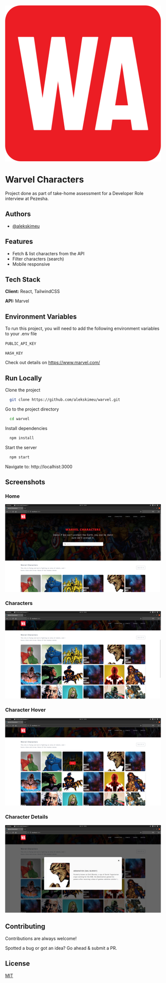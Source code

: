 ![Logo](https://raw.githubusercontent.com/alekskimeu/warvel/main/src/assets/images/logo.png)

# Warvel Characters

Project done as part of take-home assessment for a Developer Role interview at Pezesha.

## Authors

- [@alekskimeu](https://www.github.com/alekskimeu)

## Features

- Fetch & list characters from the API
- Filter characters (search)
- Mobile responsive

## Tech Stack

**Client:** React, TailwindCSS

**API:** Marvel

## Environment Variables

To run this project, you will need to add the following environment variables to your .env file

`PUBLIC_API_KEY`

`HASH_KEY`

Check out details on https://www.marvel.com/

## Run Locally

Clone the project

```bash
  git clone https://github.com/alekskimeu/warvel.git
```

Go to the project directory

```bash
  cd warvel
```

Install dependencies

```bash
  npm install
```

Start the server

```bash
  npm start
```

Navigate to: http://localhist:3000

## Screenshots

### Home

![Home](https://raw.githubusercontent.com/alekskimeu/warvel/main/src/assets/screenshots/home.png)

### Characters

![Characters](https://raw.githubusercontent.com/alekskimeu/warvel/main/src/assets/screenshots/characters.png)

### Character Hover

![Character Hover](https://raw.githubusercontent.com/alekskimeu/warvel/main/src/assets/screenshots/character-hover.png)

### Character Details

![Character Details](https://raw.githubusercontent.com/alekskimeu/warvel/main/src/assets/screenshots/modal.png)

## Contributing

Contributions are always welcome!

Spotted a bug or got an idea? Go ahead & submit a PR.

## License

[MIT](https://choosealicense.com/licenses/mit/)
